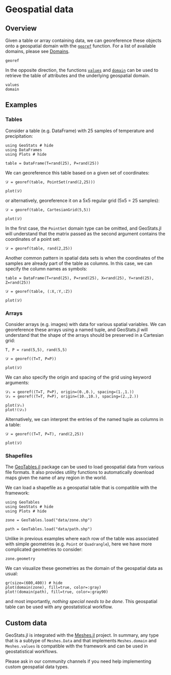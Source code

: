 # Geospatial data

## Overview

Given a table or array containing data, we can georeference these objects
onto a geospatial domain with the [`georef`](@ref) function. For a list of
available domains, please see [Domains](domains.md).

```@docs
georef
```

In the opposite direction, the functions [`values`](@ref) and
[`domain`](@ref) can be used to retrieve the table of attributes
and the underlying geospatial domain.

```@docs
values
domain
```

## Examples

### Tables

Consider a table (e.g. DataFrame) with 25 samples of temperature and
precipitation:

```@example georef
using GeoStats # hide
using DataFrames
using Plots # hide

table = DataFrame(T=rand(25), P=rand(25))
```

We can georeference this table based on a given set of coordinates:

```@example georef
𝒟 = georef(table, PointSet(rand(2,25)))

plot(𝒟)
```

or alternatively, georeference it on a 5x5 regular grid (5x5 = 25 samples):

```@example georef
𝒟 = georef(table, CartesianGrid(5,5))

plot(𝒟)
```

In the first case, the `PointSet` domain type can be omitted, and GeoStats.jl
will understand that the matrix passed as the second argument contains the
coordinates of a point set:


```@example georef
𝒟 = georef(table, rand(2,25))
```

Another common pattern in spatial data sets is when the coordinates of the samples
are already part of the table as columns. In this case, we can specify the column
names as symbols:

```@example georef
table = DataFrame(T=rand(25), P=rand(25), X=rand(25), Y=rand(25), Z=rand(25))

𝒟 = georef(table, (:X,:Y,:Z))

plot(𝒟)
```

### Arrays

Consider arrays (e.g. images) with data for various spatial variables. We can
georeference these arrays using a named tuple, and GeoStats.jl will understand
that the shape of the arrays should be preserved in a Cartesian grid:

```@example georef
T, P = rand(5,5), rand(5,5)

𝒟 = georef((T=T, P=P))

plot(𝒟)
```

We can also specify the origin and spacing of the grid using keyword arguments:

```@example georef
𝒟₁ = georef((T=T, P=P), origin=(0.,0.), spacing=(1.,1.))
𝒟₂ = georef((T=T, P=P), origin=(10.,10.), spacing=(2.,2.))

plot(𝒟₁)
plot!(𝒟₂)
```

Alternatively, we can interpret the entries of the named tuple as columns in a table:

```@example georef
𝒟 = georef((T=T, P=T), rand(2,25))

plot(𝒟)
```

### Shapefiles

The [GeoTables.jl](https://github.com/JuliaEarth/GeoTables.jl) package
can be used to load geospatial data from various file formats. It also
provides utility functions to automatically download maps given the
name of any region in the world.

We can load a shapefile as a geospatial table that is compatible with
the framework:

```@example shapefile
using GeoTables
using GeoStats # hide
using Plots # hide

zone = GeoTables.load("data/zone.shp")
```

```@example shapefile
path = GeoTables.load("data/path.shp")
```

Unlike in previous examples where each row of the table was associated
with simple geometries (e.g. `Point` or `Quadrangle`), here we have
more complicated geometries to consider:

```@example shapefile
zone.geometry
```

We can visualize these geometries as the domain of the geospatial data
as usual:

```@example shapefile
gr(size=(600,400)) # hide
plot(domain(zone), fill=true, color=:gray)
plot!(domain(path), fill=true, color=:gray90)
```

and most importantly, *nothing special needs to be done*. This geospatial
table can be used with any geostatistical workflow.

## Custom data

GeoStats.jl is integrated with the
[Meshes.jl](https://github.com/JuliaGeometry/Meshes.jl)
project. In summary, any type that is a subtype of
`Meshes.Data` and that implements `Meshes.domain` and
`Meshes.values` is compatible with the framework and
can be used in geostatistical workflows.

Please ask in our community channels if you need help
implementing custom geospatial data types.
